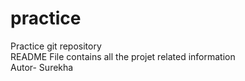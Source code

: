 # practice
Practice git repository
<br>
README File contains all the projet related information 
<br>
Autor- Surekha
